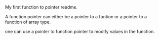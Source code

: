 My first function to pointer readme.

A function pointer can either be a pointer to a funtion or a pointer to a function of array type.

one can use a pointer to function pointer to modify values in the function.
